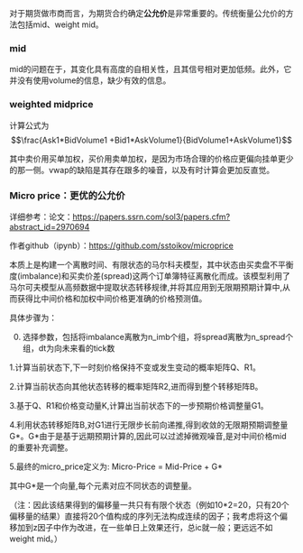 对于期货做市商而言，为期货合约确定**公允价**是非常重要的。传统衡量公允价的方法包括mid、weight mid。

### mid
mid的问题在于，其变化具有高度的自相关性，且其信号相对更加低频。此外，它并没有使用volume的信息，缺少有效的信息。

### weighted midprice
计算公式为 
$$\frac{Ask1*BidVolume1 +Bid1*AskVolume1}{BidVolume1+AskVolume1}$$

其中卖价用买单加权，买价用卖单加权，是因为市场合理的价格应更偏向挂单更少的那一侧。vwap的缺陷是其存在跟多的噪音，以及有时计算会更加反直觉。

### Micro price：更优的公允价
详细参考：论文：https://papers.ssrn.com/sol3/papers.cfm?abstract_id=2970694

作者github（ipynb）：https://github.com/sstoikov/microprice

本质上是构建一个离散时间、有限状态的马尔科夫模型，其中状态由买卖盘不平衡度(imbalance)和买卖价差(spread)这两个订单簿特征离散化而成。该模型利用了马尔可夫模型从高频数据中提取状态转移规律,并将其应用到无限期预期计算中,从而获得比中间价格和加权中间价格更准确的价格预测值。

具体步骤为：

0. 选择参数，包括将imbalance离散为n_imb个组，将spread离散为n_spread个组，dt为向未来看的tick数

1.计算当前状态下,下一时刻价格保持不变或发生变动的概率矩阵Q、R1。

2.计算当前状态向其他状态转移的概率矩阵R2,进而得到整个转移矩阵B。

3.基于Q、R1和价格变动量K,计算出当前状态下的一步预期价格调整量G1。

4.利用状态转移矩阵B,对G1进行无限步长前向递推,得到收敛的无限期预期调整量G*。G*由于是基于远期预期计算的,因此可以过滤掉微观噪音,是对中间价格mid的重要补充调整。

5.最终的micro_price定义为: Micro-Price = Mid-Price + G*

其中G*是一个向量,每个元素对应不同状态的调整量。

（注：因此该结果得到的偏移量一共只有有限个状态（例如10*2=20，只有20个偏移量的结果）直接将20个值构成的序列无法构成连续的因子；我考虑将这个偏移加到z因子中作为改进，在一些单日上效果还行，总ic就一般；更远远不如weight mid。）

